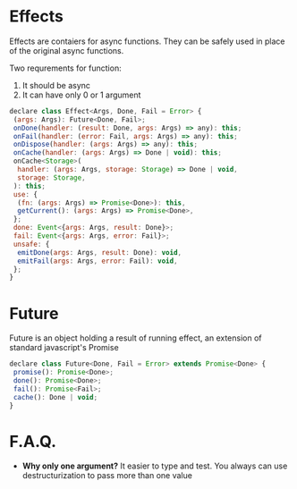 # Effects

Effects are contaiers for async functions. They can be safely used in place of the original async functions.

Two requrements for function:
1) It should be async
2) It can have only 0 or 1 argument

```js
declare class Effect<Args, Done, Fail = Error> {
 (args: Args): Future<Done, Fail>;
 onDone(handler: (result: Done, args: Args) => any): this;
 onFail(handler: (error: Fail, args: Args) => any): this;
 onDispose(handler: (args: Args) => any): this;
 onCache(handler: (args: Args) => Done | void): this;
 onCache<Storage>(
  handler: (args: Args, storage: Storage) => Done | void,
  storage: Storage,
 ): this;
 use: {
  (fn: (args: Args) => Promise<Done>): this,
  getCurrent(): (args: Args) => Promise<Done>,
 };
 done: Event<{args: Args, result: Done}>;
 fail: Event<{args: Args, error: Fail}>;
 unsafe: {
  emitDone(args: Args, result: Done): void,
  emitFail(args: Args, error: Fail): void,
 };
}
```

# Future

Future is an object holding a result of running effect, an extension of standard javascript's Promise

```js
declare class Future<Done, Fail = Error> extends Promise<Done> {
 promise(): Promise<Done>;
 done(): Promise<Done>;
 fail(): Promise<Fail>;
 cache(): Done | void;
}
```

# F.A.Q.
- **Why only one argument?**
It easier to type and test. You always can use destructurization to pass more than one value
